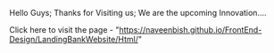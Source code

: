 Hello Guys;
Thanks for Visiting us;
We are the upcoming Innovation....

Click here to visit the page - "https://naveenbish.github.io/FrontEnd-Design/LandingBankWebsite/Html/"

